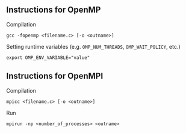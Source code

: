 ## Instructions for OpenMP

Compilation
```
gcc -fopenmp <filename.c> [-o <outname>]
```

Setting runtime variables (e.g. `OMP_NUM_THREADS`, `OMP_WAIT_POLICY`, etc.)
```
export OMP_ENV_VARIABLE="value"
```

## Instructions for OpenMPI

Compilation
```
mpicc <filename.c> [-o <outname>]
```

Run
```
mpirun -np <number_of_processes> <outname>
```
